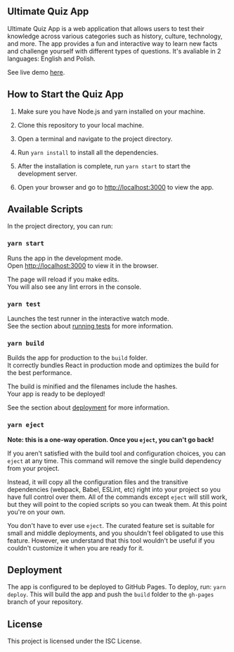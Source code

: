 ## Ultimate Quiz App

Ultimate Quiz App is a web application that allows users to test their knowledge across various categories such as history, culture, technology, and more. The app provides a fun and interactive way to learn new facts and challenge yourself with different types of questions. It's avaliable in 2 languages: English and Polish.

See live demo [here](https://ultimate-quiz-app.netlify.app/).

## How to Start the Quiz App

1. Make sure you have Node.js and yarn installed on your machine.

2. Clone this repository to your local machine.

3. Open a terminal and navigate to the project directory.

4. Run `yarn install` to install all the dependencies.

5. After the installation is complete, run `yarn start` to start the development server.

6. Open your browser and go to [http://localhost:3000](http://localhost:3000) to view the app.

## Available Scripts

In the project directory, you can run:

### `yarn start`

Runs the app in the development mode.\
Open [http://localhost:3000](http://localhost:3000) to view it in the browser.

The page will reload if you make edits.\
You will also see any lint errors in the console.

### `yarn test`

Launches the test runner in the interactive watch mode.\
See the section about [running tests](https://facebook.github.io/create-react-app/docs/running-tests) for more information.

### `yarn build`

Builds the app for production to the `build` folder.\
It correctly bundles React in production mode and optimizes the build for the best performance.

The build is minified and the filenames include the hashes.\
Your app is ready to be deployed!

See the section about [deployment](https://facebook.github.io/create-react-app/docs/deployment) for more information.

### `yarn eject`

**Note: this is a one-way operation. Once you `eject`, you can't go back!**

If you aren't satisfied with the build tool and configuration choices, you can `eject` at any time. This command will remove the single build dependency from your project.

Instead, it will copy all the configuration files and the transitive dependencies (webpack, Babel, ESLint, etc) right into your project so you have full control over them. All of the commands except `eject` will still work, but they will point to the copied scripts so you can tweak them. At this point you're on your own.

You don't have to ever use `eject`. The curated feature set is suitable for small and middle deployments, and you shouldn't feel obligated to use this feature. However, we understand that this tool wouldn't be useful if you couldn't customize it when you are ready for it.

## Deployment

The app is configured to be deployed to GitHub Pages. To deploy, run: `yarn deploy`. This will build the app and push the `build` folder to the `gh-pages` branch of your repository.

## License

This project is licensed under the ISC License.